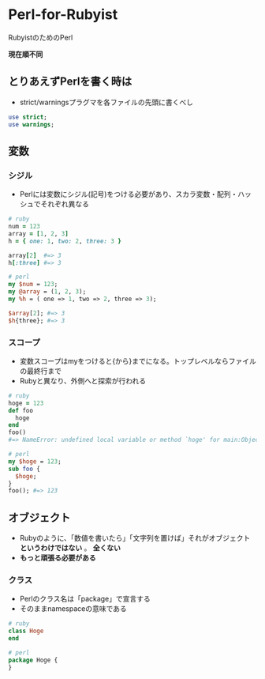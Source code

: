 Perl-for-Rubyist
================

RubyistのためのPerl

**現在順不同**

とりあえずPerlを書く時は
--------

- strict/warningsプラグマを各ファイルの先頭に書くべし

```perl
use strict;
use warnings;
```

変数
--------

### シジル
- Perlには変数にシジル(記号)をつける必要があり、スカラ変数・配列・ハッシュでそれぞれ異なる

```ruby
# ruby
num = 123
array = [1, 2, 3]
h = { one: 1, two: 2, three: 3 }

array[2]  #=> 3
h[:three] #=> 3
```
```perl
# perl
my $num = 123;
my @array = (1, 2, 3);
my %h = ( one => 1, two => 2, three => 3);

$array[2]; #=> 3
$h{three}; #=> 3
```

### スコープ
- 変数スコープはmyをつけると{から}までになる。トップレベルならファイルの最終行まで
- Rubyと異なり、外側へと探索が行われる

```ruby
# ruby
hoge = 123
def foo
  hoge
end
foo()
#=> NameError: undefined local variable or method `hoge' for main:Object
```
```perl
# perl
my $hoge = 123;
sub foo {
  $hoge;
}
foo(); #=> 123
```

オブジェクト
--------

- Rubyのように、「数値を書いたら」「文字列を置けば」それがオブジェクト **というわけではない** 。 **全くない**
- **もっと頑張る必要がある**

### クラス

- Perlのクラス名は「package」で宣言する
- そのままnamespaceの意味である

```ruby
# ruby
class Hoge
end
```
```perl
# perl
package Hoge {
}
```
